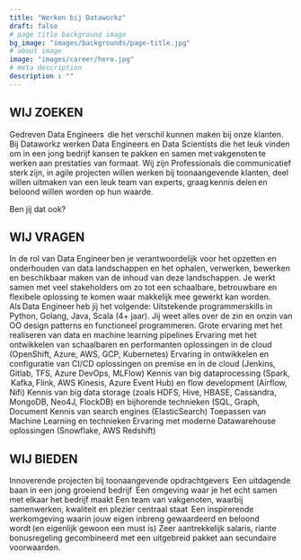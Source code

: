 ```yaml
---
title: "Werken bij Dataworkz"
draft: false
# page title background image
bg_image: "images/backgrounds/page-title.jpg"
# about image
image: "images/career/hero.jpg"
# meta description
description : ""
---
```


## WIJ ZOEKEN

Gedreven Data Engineers  die het verschil kunnen maken bij onze klanten. Bij Dataworkz werken Data Engineers en Data Scientists die het leuk vinden om in een jong bedrijf kansen te pakken en samen met vakgenoten te werken aan prestaties van formaat. Wij zijn Professionals die communicatief sterk zijn, in agile projecten willen werken bij toonaangevende klanten, deel willen uitmaken van een leuk team van experts, graag kennis delen en beloond willen worden op hun waarde. 

Ben jij dat ook?

## WIJ VRAGEN

In de rol van Data Engineer ben je verantwoordelijk voor het opzetten en onderhouden van data landschappen en het ophalen, verwerken, bewerken en beschikbaar maken van de inhoud van deze landschappen. Je werkt samen met veel stakeholders om zo tot een schaalbare, betrouwbare en flexibele oplossing te komen waar makkelijk mee gewerkt kan worden. Als Data Engineer heb jij het volgende: 
Uitstekende programmerskills in Python, Golang, Java, Scala (4+ jaar). Jij weet alles over de zin en onzin van OO design patterns en functioneel programmeren. 
Grote ervaring met het realiseren van data en machine learning pipelines 
Ervaring met het ontwikkelen van schaalbaren en performanten oplossingen in de cloud (OpenShift, Azure, AWS, GCP, Kubernetes) 
Ervaring in ontwikkelen en configuratie van CI/CD oplossingen on premise en in de cloud (Jenkins, Gitlab, TFS, Azure DevOps, MLFlow) 
Kennis van big dataprocessing (Spark,  Kafka, Flink, AWS Kinesis, Azure Event Hub) en flow development (Airflow, Nifi) 
Kennis van big data storage (zoals HDFS, Hive, HBASE, Cassandra, MongoDB, Neo4J, FlockDB) en bijhorende technieken (SQL, Graph, Document 
Kennis van search engines (ElasticSearch) 
Toepassen van Machine Learning en technieken 
Ervaring met moderne Datawarehouse oplossingen (Snowflake, AWS Redshift) 

## WIJ BIEDEN

Innoverende projecten bij toonaangevende opdrachtgevers  
Een uitdagende baan in een jong groeiend bedrijf  
Een omgeving waar je het echt samen met elkaar het bedrijf maakt 
Een team van vakgenoten, waarbij samenwerken, kwaliteit en plezier centraal staat  
Een inspirerende werkomgeving waarin jouw eigen inbreng gewaardeerd en beloond wordt (en eigenlijk gewoon een must is) 
Zeer aantrekkelijk salaris, riante bonusregeling gecombineerd met een uitgebreid pakket aan secundaire voorwaarden. 
